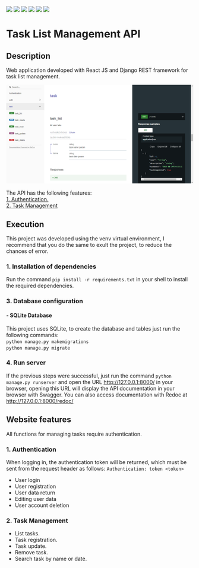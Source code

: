 <img src="https://img.shields.io/badge/Material%20UI-007FFF?style=for-the-badge&logo=mui&logoColor=white"/>
<img src="https://img.shields.io/badge/React-20232A?style=for-the-badge&logo=react&logoColor=61DAFB">
<img src="https://img.shields.io/badge/JavaScript-323330?style=for-the-badge&logo=javascript&logoColor=F7DF1E"/>
<img src="https://img.shields.io/badge/Python-FFD43B?style=for-the-badge&logo=python&logoColor=blue" />
<img src="https://img.shields.io/badge/Django-092E20?style=for-the-badge&logo=django&logoColor=green"/>
<img src="https://img.shields.io/badge/django%20rest-ff1709?style=for-the-badge&logo=django&logoColor=white"/>


# Task List Management API

## Description

Web application developed with React JS  and Django REST framework for task list management.

<img src="./redoc_print.png" />


The API has the following features:<br />
[1. Authentication.](#1-authentication)<br />
[2. Task Management](#2-task-management)<br />


## Execution
This project was developed using the venv virtual environment, I recommend that you do the same to exult the project, to reduce the chances of error.

### 1. Installation of dependencies
Run the command `pip install -r requirements.txt` in your shell to install the required dependencies.

### 3. Database configuration

#### - SQLite Database
This project uses SQLite, to create the database and tables just run the following commands: <br/>
`python manage.py makemigrations` <br/>
`python manage.py migrate`

### 4. Run server
If the previous steps were successful, just run the command `python manage.py runserver` and open the URL http://127.0.0.1:8000/ in your browser, opening this URL will display the API documentation in your browser with Swagger. You can also access documentation with Redoc at http://127.0.0.1:8000/redoc/

## Website features
All functions for managing tasks require authentication.

### 1. Authentication
When logging in, the authentication token will be returned, which must be sent from the request header as follows:
`Authentication: token <token>`
- User login
- User registration
- User data return
- Editing user data
- User account deletion

### 2. Task Management
- List tasks.
- Task registration.
- Task update.
- Remove task.
- Search task by name or date.




